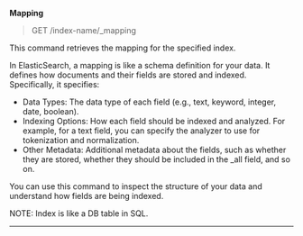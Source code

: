 **Mapping**

> GET /index-name/_mapping

This command retrieves the mapping for the specified index.

In ElasticSearch, a mapping is like a schema definition for your data. It defines how documents and their fields are stored and indexed. Specifically, it specifies:
- Data Types: The data type of each field (e.g., text, keyword, integer, date, boolean).
- Indexing Options: How each field should be indexed and analyzed. For example, for a text field, you can specify the analyzer to use for tokenization and normalization.
- Other Metadata: Additional metadata about the fields, such as whether they are stored, whether they should be included in the _all field, and so on.

You can use this command to inspect the structure of your data and understand how fields are being indexed.

NOTE: Index is like a DB table in SQL.

---
